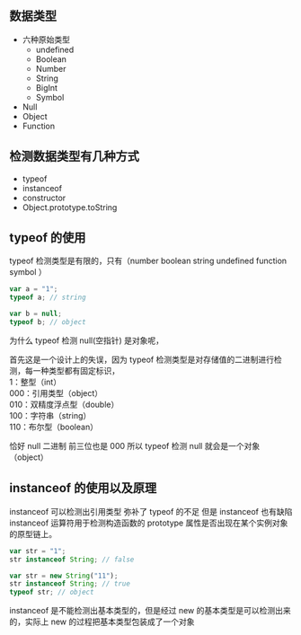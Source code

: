 ## 数据类型

- 六种原始类型
  - undefined
  - Boolean
  - Number
  - String
  - BigInt
  - Symbol
- Null
- Object
- Function

## 检测数据类型有几种方式

- typeof
- instanceof
- constructor
- Object.prototype.toString

## typeof 的使用

typeof 检测类型是有限的，只有（number boolean string undefined function symbol ）

```js
var a = "1";
typeof a; // string

var b = null;
typeof b; // object
```

为什么 typeof 检测 null(空指针) 是对象呢，

首先这是一个设计上的失误，因为 typeof 检测类型是对存储值的二进制进行检测，每一种类型都有固定标识，  
1：整型（int）  
000：引用类型（object）  
010：双精度浮点型（double）  
100：字符串（string）  
110：布尔型（boolean）

恰好 null 二进制 前三位也是 000 所以 typeof 检测 null 就会是一个对象（object）

## instanceof 的使用以及原理

instanceof 可以检测出引用类型 弥补了 typeof 的不足 但是 instanceof 也有缺陷
instanceof 运算符用于检测构造函数的 prototype 属性是否出现在某个实例对象的原型链上。

```js
var str = "1";
str instanceof String; // false

var str = new String("11");
str instanceof String; // true
typeof str; // object
```

instanceof 是不能检测出基本类型的，但是经过 new 的基本类型是可以检测出来的，实际上 new 的过程把基本类型包装成了一个对象
